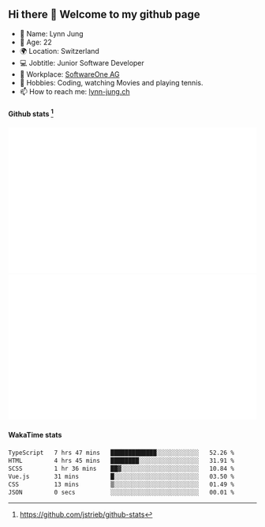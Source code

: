 ## Hi there 👋 Welcome to my github page

- 🧑 Name: Lynn Jung
- 🔞 Age: 22
- 🌍 Location: Switzerland
- 💻 Jobtitle: Junior Software Developer
- 🏢 Workplace: [SoftwareOne AG](https://www.softwareone.com/)
- 🎾 Hobbies: Coding, watching Movies and playing tennis.
- 📫 How to reach me: [lynn-jung.ch](https://lynn-jung.ch/)


#### Github stats [^1]
![](https://github.com/lynn-jung/github-stats/blob/master/generated/overview.svg)  ![](https://github.com/lynn-jung/github-stats/blob/master/generated/languages.svg)


#### WakaTime stats
<!--START_SECTION:waka-->

```text
TypeScript   7 hrs 47 mins   █████████████░░░░░░░░░░░░   52.26 %
HTML         4 hrs 45 mins   ████████░░░░░░░░░░░░░░░░░   31.91 %
SCSS         1 hr 36 mins    ██▓░░░░░░░░░░░░░░░░░░░░░░   10.84 %
Vue.js       31 mins         █░░░░░░░░░░░░░░░░░░░░░░░░   03.50 %
CSS          13 mins         ▒░░░░░░░░░░░░░░░░░░░░░░░░   01.49 %
JSON         0 secs          ░░░░░░░░░░░░░░░░░░░░░░░░░   00.01 %
```

<!--END_SECTION:waka-->

[^1]: https://github.com/jstrieb/github-stats
